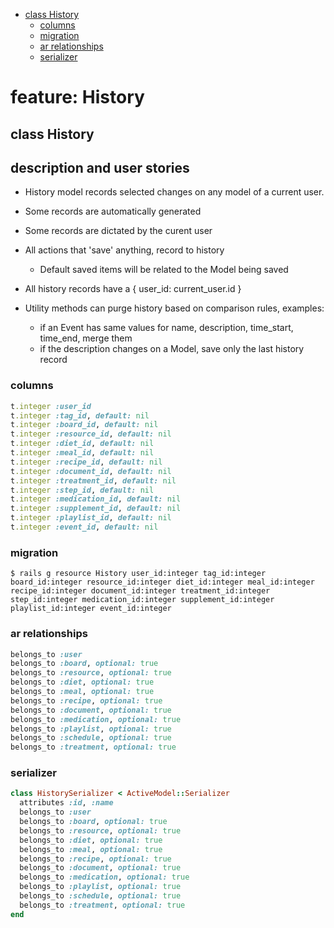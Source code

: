 <!-- START doctoc generated TOC please keep comment here to allow auto update -->
<!-- DON'T EDIT THIS SECTION, INSTEAD RE-RUN doctoc TO UPDATE -->

- [class History](#class-history)
  - [columns](#columns)
  - [migration](#migration)
  - [ar relationships](#ar-relationships)
  - [serializer](#serializer)

<!-- END doctoc generated TOC please keep comment here to allow auto update -->

# feature: History

## class History

## description and user stories

- History model records selected changes on any model of a current user.
- Some records are automatically generated
- Some records are dictated by the curent user
- All actions that 'save' anything, record to history
  - Default saved items will be related to the Model being saved
- All history records have a { user_id: current_user.id }

- Utility methods can purge history based on comparison rules, examples:
  - if an Event has same values for name, description, time_start, time_end, merge them
  - if the description changes on a Model, save only the last history record

### columns

```ruby
t.integer :user_id
t.integer :tag_id, default: nil
t.integer :board_id, default: nil
t.integer :resource_id, default: nil
t.integer :diet_id, default: nil
t.integer :meal_id, default: nil
t.integer :recipe_id, default: nil
t.integer :document_id, default: nil
t.integer :treatment_id, default: nil
t.integer :step_id, default: nil
t.integer :medication_id, default: nil
t.integer :supplement_id, default: nil
t.integer :playlist_id, default: nil
t.integer :event_id, default: nil
```

### migration

```
$ rails g resource History user_id:integer tag_id:integer board_id:integer resource_id:integer diet_id:integer meal_id:integer recipe_id:integer document_id:integer treatment_id:integer step_id:integer medication_id:integer supplement_id:integer playlist_id:integer event_id:integer
```

### ar relationships

```ruby
belongs_to :user
belongs_to :board, optional: true
belongs_to :resource, optional: true
belongs_to :diet, optional: true
belongs_to :meal, optional: true
belongs_to :recipe, optional: true
belongs_to :document, optional: true
belongs_to :medication, optional: true
belongs_to :playlist, optional: true
belongs_to :schedule, optional: true
belongs_to :treatment, optional: true
```

### serializer

```ruby
class HistorySerializer < ActiveModel::Serializer
  attributes :id, :name
  belongs_to :user
  belongs_to :board, optional: true
  belongs_to :resource, optional: true
  belongs_to :diet, optional: true
  belongs_to :meal, optional: true
  belongs_to :recipe, optional: true
  belongs_to :document, optional: true
  belongs_to :medication, optional: true
  belongs_to :playlist, optional: true
  belongs_to :schedule, optional: true
  belongs_to :treatment, optional: true
end
```
